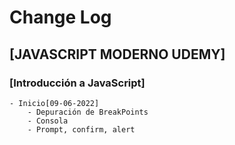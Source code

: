 # Change Log

## [JAVASCRIPT MODERNO UDEMY]

### [Introducción a JavaScript]

    - Inicio[09-06-2022]
        - Depuración de BreakPoints
        - Consola
        - Prompt, confirm, alert
